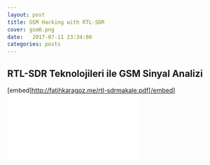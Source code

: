 ```yaml
---
layout: post
title: GSM Hacking with RTL-SDR
cover: gsm0.png
date:   2017-07-11 23:34:00
categories: posts
---
```




## RTL-SDR Teknolojileri ile GSM Sinyal Analizi

[embed]http://fatihkaragoz.me/rtl-sdrmakale.pdf[/embed]	
![Model View Controller](_posts/rtl-sdrmakale.pdf)
